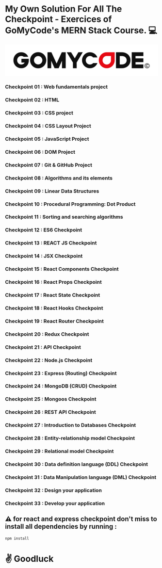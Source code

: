 # My Own Solution For All The Checkpoint - Exercices of GoMyCode's MERN Stack Course. :computer:

![](gmc.jpg)

### Checkpoint 01 : Web fundamentals project

### Checkpoint 02 : HTML

### Checkpoint 03 : CSS project

### Checkpoint 04 : CSS Layout Project

### Checkpoint 05 : JavaScript Project

### Checkpoint 06 : DOM Project

### Checkpoint 07 : Git & GitHub Project

### Checkpoint 08 : Algorithms and its elements

### Checkpoint 09 : Linear Data Structures

### Checkpoint 10 : Procedural Programming: Dot Product

### Checkpoint 11 : Sorting and searching algorithms

### Checkpoint 12 : ES6 Checkpoint

### Checkpoint 13 : REACT JS Checkpoint

### Checkpoint 14 : JSX Checkpoint

### Checkpoint 15 : React Components Checkpoint

### Checkpoint 16 : React Props Checkpoint

### Checkpoint 17 : React State Checkpoint

### Checkpoint 18 : React Hooks Checkpoint

### Checkpoint 19 : React Router Checkpoint

### Checkpoint 20 : Redux Checkpoint

### Checkpoint 21 : API Checkpoint

### Checkpoint 22 : Node.js Checkpoint

### Checkpoint 23 : Express (Routing) Checkpoint

### Checkpoint 24 : MongoDB (CRUD) Checkpoint

### Checkpoint 25 : Mongoos Checkpoint

### Checkpoint 26 : REST API Checkpoint

### Checkpoint 27 : Introduction to Databases Checkpoint

### Checkpoint 28 : Entity-relationship model Checkpoint

### Checkpoint 29 : Relational model Checkpoint

### Checkpoint 30 : Data definition language (DDL) Checkpoint

### Checkpoint 31 : Data Manipulation language (DML) Checkpoint

### Checkpoint 32 : Design your application

### Checkpoint 33 : Develop your application

## :warning: for react and express checkpoint don't miss to install all dependencies by running :

```sh
npm install
```

# :v: Goodluck
